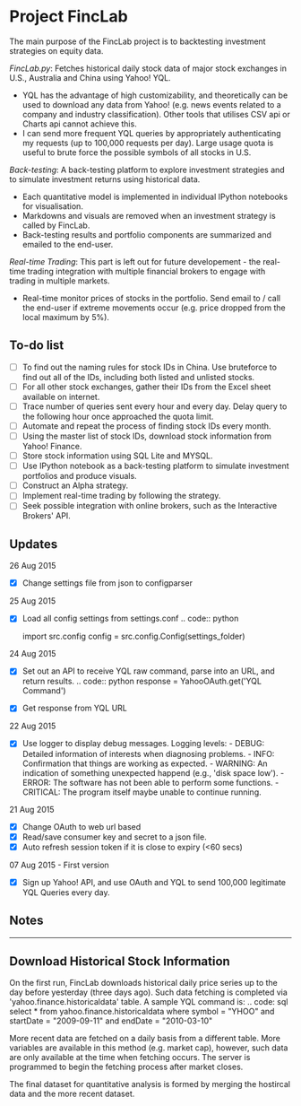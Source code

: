 Project FincLab
==

The main purpose of the FincLab project is to backtesting investment strategies on equity data.

*FincLab.py*: Fetches historical daily stock data of major stock exchanges in U.S., Australia and China using Yahoo! YQL.
- YQL has the advantage of high customizability, and theoretically can be used to download any data from Yahoo! (e.g. news events related to a company and industry classification). Other tools that utilises CSV api or Charts api cannot achieve this.
- I can send more frequent YQL queries by appropriately authenticating my requests (up to 100,000 requests per day). Large usage quota is useful to brute force the possible symbols of all stocks in U.S.

*Back-testing*: A back-testing platform to explore investment strategies and to simulate investment returns using historical data.
- Each quantitative model is implemented in individual IPython notebooks for visualisation.
- Markdowns and visuals are removed when an investment strategy is called by FincLab.
- Back-testing results and portfolio components are summarized and emailed to the end-user.

*Real-time Trading*: This part is left out for future developement - the real-time trading integration with multiple financial brokers to engage with trading in multiple markets.
- Real-time monitor prices of stocks in the portfolio. Send email to / call the end-user if extreme movements occur (e.g. price dropped from the local maximum by 5%).

## To-do list
- [ ] To find out the naming rules for stock IDs in China. Use bruteforce to find out all of the IDs, including both listed and unlisted stocks.
- [ ] For all other stock exchanges, gather their IDs from the Excel sheet available on internet.
- [ ] Trace number of queries sent every hour and every day. Delay query to the following hour once approached the quota limit.
- [ ] Automate and repeat the process of finding stock IDs every month.
- [ ] Using the master list of stock IDs, download stock information from Yahoo! Finance.
- [ ] Store stock information using SQL Lite and MYSQL.
- [ ] Use IPython notebook as a back-testing platform to simulate investment portfolios and produce visuals.
- [ ] Construct an Alpha strategy.
- [ ] Implement real-time trading by following the strategy.
- [ ] Seek possible integration with online brokers, such as the Interactive Brokers' API.

## Updates
26 Aug 2015
- [X] Change settings file from json to configparser

25 Aug 2015
- [X] Load all config settings from settings.conf
.. code:: python

    import src.config
    config = src.config.Config(settings_folder)

24 Aug 2015
- [X] Set out an API to receive YQL raw command, parse into an URL, and return results.
.. code:: python
        response = YahooOAuth.get('YQL Command')
        
- [X] Get response from YQL URL

22 Aug 2015
- [X] Use logger to display debug messages.
    Logging levels:
        - DEBUG: Detailed information of interests when diagnosing problems.
        - INFO: Confirmation that things are working as expected.
        - WARNING: An indication of something unexpected happend (e.g., 'disk space low').
        - ERROR: The software has not been able to perform some functions.
        - CRITICAL: The program itself maybe unable to continue running.

21 Aug 2015
- [X] Change OAuth to web url based
- [X] Read/save consumer key and secret to a json file.
- [X] Auto refresh session token if it is close to expiry (<60 secs)

07 Aug 2015 - First version
- [X] Sign up Yahoo! API, and use OAuth and YQL to send 100,000 legitimate YQL Queries every day.

## Notes
-------------------------------------
Download Historical Stock Information
-------------------------------------
On the first run, FincLab downloads historical daily price series up to the day before yesterday (three days ago). Such data fetching is completed via 'yahoo.finance.historicaldata' table. A sample YQL command is:
.. code: sql
    select * from yahoo.finance.historicaldata where symbol = "YHOO" and startDate = "2009-09-11" and endDate = "2010-03-10"

More recent data are fetched on a daily basis from a different table. More variables are available in this method (e.g. market cap), however, such data are only available at the time when fetching occurs. The server is programmed to begin the fetching process after market closes.

The final dataset for quantitative analysis is formed by merging the hostircal data and the more recent dataset.

